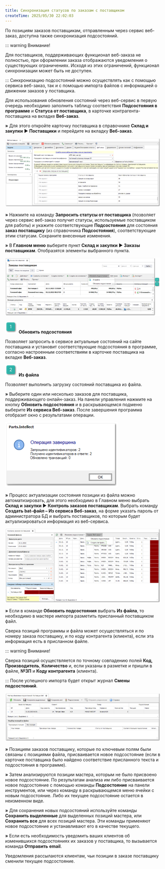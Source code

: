 ```yaml
---
title: Синхронизация статусов по заказам с поставщиком
createTime: 2025/05/30 22:02:03
---
```

По позициям заказов поставщикам, отправленным через сервис веб-заказ, доступна также синхронизация подсостояний.

::: warning Внимание!

Для поставщиков, поддерживающих функционал веб-заказа не полностью, при оформлении заказа отображаются уведомления о существующих ограничениях. Исходя из этих ограничений, функционал синхронизации может быть не доступен.

:::
Синхронизацию подсостояний можно осуществлять как с помощью сервиса веб-заказ, так и с помощью импорта файлов с информацией о движении заказов у поставщика.

Для использования обновления состояний через веб-сервис в первую очередь необходимо заполнить таблицу соответствия **Подсостояния в программе** и **Статуса от поставщика**, в карточке контрагента-поставщика на вкладке **Веб-заказ**.

**»**  Для этого откройте карточку поставщика в справочнике **Склад и закупки** ► **Поставщики** и перейдите на вкладку **Веб-заказ**. 

![](../../../assets/work/two/054.png)

**»** Нажмите на команду **Запросить статусы от поставщика** (позволяет через сервис веб-заказ получит статусы, используемые поставщиком для работы) и укажите соответствующие **Подсостояния** для состояния **заказ поставщику** (из справочника **Подсостояния**), соответствующие этим статусам. Сохраните внесенные изменения.

**»** В **Главном меню** выберите пункт **Склад и закупки** ► **Заказы поставщикам**. Отобразятся элементы выбранного пункта.

![](../../../assets/work/two/055.png)

![](../../../assets/work/two/006.png) **Обновить подсостояния**

Позволяет запросить в сервисе актуальные состояний на сайте поставщика и установит соответствующие подсостояния в программе, согласно настроенным соответствиям в карточке поставщика на вкладке **Веб-заказ**.

![](../../../assets/work/two/008.png) **Из файла**

Позволяет выполнить загрузку состояний поставщика из файла.

**»** Выберите один или несколько заказов для поставщика, поддерживающего онлайн-заказ. На панели управления нажмите на кнопку **Обновить подсостояния** и в раскрывающемся подменю выберите **Из сервиса Веб-заказ**.  После завершения программа отобразит окно с результатами операции.

![](../../../assets/work/two/056.png)

**»** Процесс актуализации состояния позиции из файла можно автоматизировать, для этого необходимо в Главном меню выбрать **Склад и** **закупки** ► **Контроль заказов поставщикам**. Выбрать команду **Создать bat-файл – Из сервиса Веб-заказ**, на форме указать пароль от администратора БД и выбрать поставщиков, по которым будет актуализироваться информация из веб-сервиса.

![](../../../assets/work/two/057.png)

**»** Если в команде **Обновить подсостояния** выбрать **Из файла**, то необходимо в мастере импорта разметить присланный поставщиком файл.

Сверка позиций программы и файла может осуществляться и по номеру заказа поставщику, и по коду контрагента (клиента), если эта информация есть в присланном файле.

::: warning Внимание!

Сверка позиций осуществляется по точному совпадению полей **Код**, **Производитель**, **Количество** и, если указаны в разметке и пришли в файле, **№ЗП** и **Коду контрагента** (клиента).

:::
После успешного импорта будет открыт журнал **Смены подсостояний**.

![](../../../assets/work/two/058.png)

**»** Позициям заказов поставщику, которые по ключевым полям были связаны с позициями файла, присваивается новое подсостояние (если в карточке поставщика было найдено соответствие присланного текста и подсостояния в программе).

**»** Затем анализируются позиции мастера, которым не было присвоено новое подсостояние. По результатам анализа им либо присваивается новое подсостояние с помощью команды **Подсостояние** на панели инструментов, или через команду в раскрывающемся меню ячейки с новым подсостояние. Либо их текущее подсостояние остается в неизменном виде.

**»** Для сохранения новых подсостояний используйте команды **Сохранить выделенные** для выделенных позиций мастера, или **Сохранить все** для всех позиций мастера. Эти команды применяют новое подсостояние и устанавливают его в качестве текущего.

**»** Если есть необходимость уведомить ваших клиентов об изменившихся подсостояниях их заказов у поставщика, то вызывается команда **Отправить** **email**.

Уведомления рассылаются клиентам, чьи позиции в заказе поставщику сменили текущее подсостояние.